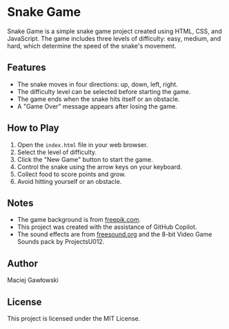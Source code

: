 # Snake Game

Snake Game is a simple snake game project created using HTML, CSS, and JavaScript. The game includes three levels of difficulty: easy, medium, and hard, which determine the speed of the snake's movement.

## Features

- The snake moves in four directions: up, down, left, right.
- The difficulty level can be selected before starting the game.
- The game ends when the snake hits itself or an obstacle.
- A "Game Over" message appears after losing the game.

## How to Play

1. Open the `index.html` file in your web browser.
2. Select the level of difficulty.
3. Click the "New Game" button to start the game.
4. Control the snake using the arrow keys on your keyboard.
5. Collect food to score points and grow.
6. Avoid hitting yourself or an obstacle.

## Notes

- The game background is from [freepik.com](http://www.freepik.com).
- This project was created with the assistance of GitHub Copilot.
- The sound effects are from [freesound.org](https://freesound.org/) and the 8-bit Video Game Sounds pack by ProjectsU012.

## Author

Maciej Gawłowski

## License

This project is licensed under the MIT License.